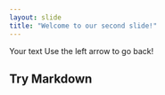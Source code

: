 ```yaml
---
layout: slide
title: "Welcome to our second slide!"
---
```

Your text
Use the left arrow to go back!

## Try Markdown

